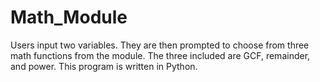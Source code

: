 # Math_Module
Users input two variables. They are then prompted to choose from three math functions from the module. The three included are GCF, remainder, and power. This program is written in Python.
